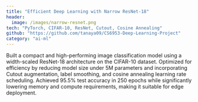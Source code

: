 ```yaml
---
title: "Efficient Deep Learning with Narrow ResNet-18"
header:
  image: /images/narrow-resnet.png
tech: "PyTorch, CIFAR-10, ResNet, Cutout, Cosine Annealing"
github: "https://github.com/tanaya09/CS6953-Deep-Learning-Project"
category: "ai-ml"
---
```


Built a compact and high-performing image classification model using a width-scaled ResNet-18 architecture on the CIFAR-10 dataset. Optimized for efficiency by reducing model size under 5M parameters and incorporating Cutout augmentation, label smoothing, and cosine annealing learning rate scheduling. Achieved 95.5% test accuracy in 250 epochs while significantly lowering memory and compute requirements, making it suitable for edge deployment.
